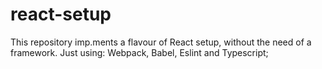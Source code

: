 # react-setup
This repository imp.ments a flavour of React setup, without the need of a framework. Just using: Webpack, Babel, Eslint and Typescript;
